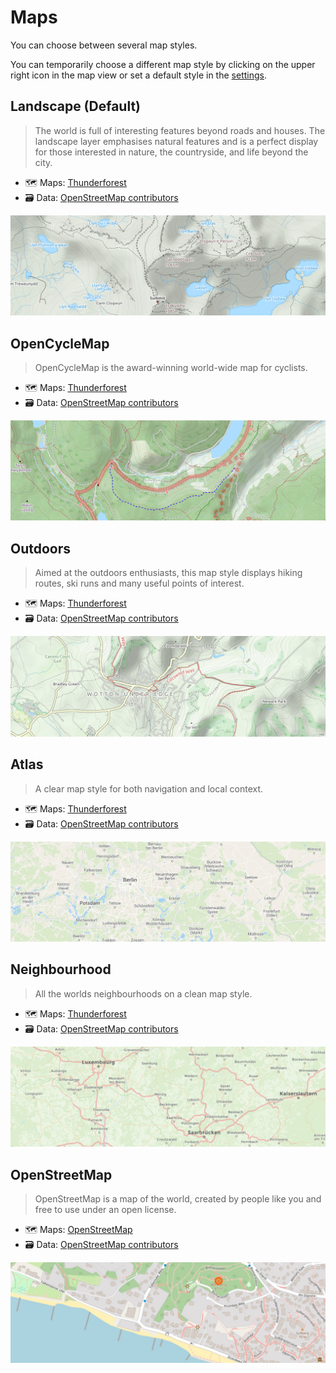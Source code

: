 # Maps

You can choose between several map styles.

You can temporarily choose a different map style by clicking on the upper right icon in the map view or set a default style in the [settings](https://app.velohero.com/settings/display).

## Landscape (Default)

> The world is full of interesting features beyond roads and houses.
> The landscape layer emphasises natural features and is a perfect display for those interested in nature, the countryside, and life beyond the city.

* 🗺️ Maps: [Thunderforest](https://www.thunderforest.com/)
* 🗃️ Data: [OpenStreetMap contributors](https://www.openstreetmap.org/copyright)

![Screenshot: Landscape Map Style](img/maps/landscape.png)

## OpenCycleMap

> OpenCycleMap is the award-winning world-wide map for cyclists.

* 🗺️ Maps: [Thunderforest](https://www.thunderforest.com/)
* 🗃️ Data: [OpenStreetMap contributors](https://www.openstreetmap.org/copyright)

![Screenshot: OpenCycleMap Map Style](img/maps/opencyclemap.png)

## Outdoors

> Aimed at the outdoors enthusiasts, this map style displays hiking routes, ski runs and many useful points of interest.

* 🗺️ Maps: [Thunderforest](https://www.thunderforest.com/)
* 🗃️ Data: [OpenStreetMap contributors](https://www.openstreetmap.org/copyright)

![Screenshot: Outdoors Map Style](img/maps/outdoors.png)

## Atlas

> A clear map style for both navigation and local context.

* 🗺️ Maps: [Thunderforest](https://www.thunderforest.com/)
* 🗃️ Data: [OpenStreetMap contributors](https://www.openstreetmap.org/copyright)

![Screenshot: Atlas Map Style](img/maps/atlas.png)

## Neighbourhood

> All the worlds neighbourhoods on a clean map style.

* 🗺️ Maps: [Thunderforest](https://www.thunderforest.com/)
* 🗃️ Data: [OpenStreetMap contributors](https://www.openstreetmap.org/copyright)

![Screenshot: Neighbourhood Map Style](img/maps/neighbourhood.png)

## OpenStreetMap

> OpenStreetMap is a map of the world, created by people like you and free to use under an open license.

* 🗺️ Maps: [OpenStreetMap](https://www.openstreetmap.org/copyright)
* 🗃️ Data: [OpenStreetMap contributors](https://www.openstreetmap.org/copyright)

![Screenshot: OpenStreetMap Map Style](img/maps/openstreetmap.png)